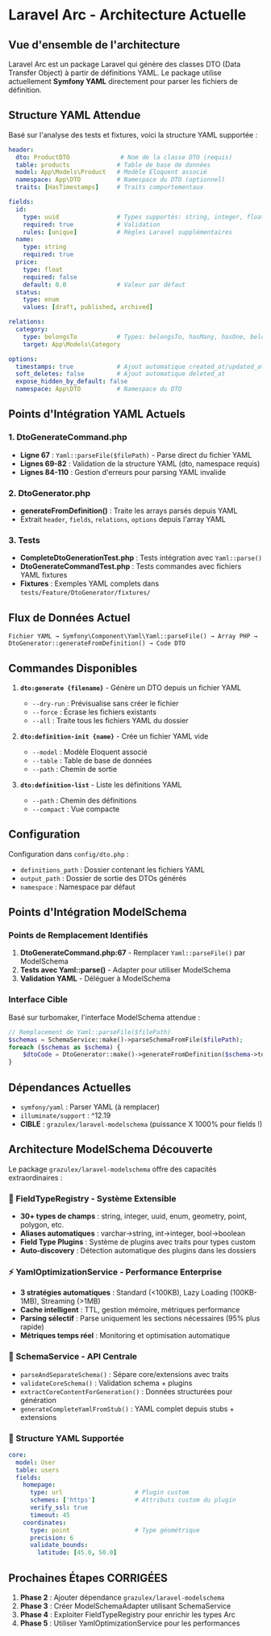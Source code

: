# Laravel Arc - Architecture Actuelle

## Vue d'ensemble de l'architecture

Laravel Arc est un package Laravel qui génère des classes DTO (Data Transfer Object) à partir de définitions YAML. Le package utilise actuellement **Symfony YAML** directement pour parser les fichiers de définition.

## Structure YAML Attendue

Basé sur l'analyse des tests et fixtures, voici la structure YAML supportée :

```yaml
header:
  dto: ProductDTO              # Nom de la classe DTO (requis)
  table: products             # Table de base de données
  model: App\Models\Product   # Modèle Eloquent associé
  namespace: App\DTO          # Namespace du DTO (optionnel)
  traits: [HasTimestamps]     # Traits comportementaux

fields:
  id:
    type: uuid                # Types supportés: string, integer, float, boolean, array, enum, uuid
    required: true            # Validation
    rules: [unique]           # Règles Laravel supplémentaires
  name:
    type: string
    required: true
  price:
    type: float
    required: false
    default: 0.0              # Valeur par défaut
  status:
    type: enum
    values: [draft, published, archived]

relations:
  category:
    type: belongsTo           # Types: belongsTo, hasMany, hasOne, belongsToMany
    target: App\Models\Category

options:
  timestamps: true            # Ajout automatique created_at/updated_at
  soft_deletes: false         # Ajout automatique deleted_at
  expose_hidden_by_default: false
  namespace: App\DTO          # Namespace du DTO
```

## Points d'Intégration YAML Actuels

### 1. DtoGenerateCommand.php
- **Ligne 67** : `Yaml::parseFile($filePath)` - Parse direct du fichier YAML
- **Lignes 69-82** : Validation de la structure YAML (dto, namespace requis)
- **Lignes 84-110** : Gestion d'erreurs pour parsing YAML invalide

### 2. DtoGenerator.php
- **generateFromDefinition()** : Traite les arrays parsés depuis YAML
- Extrait `header`, `fields`, `relations`, `options` depuis l'array YAML

### 3. Tests
- **CompleteDtoGenerationTest.php** : Tests intégration avec `Yaml::parse()`
- **DtoGenerateCommandTest.php** : Tests commandes avec fichiers YAML fixtures
- **Fixtures** : Exemples YAML complets dans `tests/Feature/DtoGenerator/fixtures/`

## Flux de Données Actuel

```
Fichier YAML → Symfony\Component\Yaml\Yaml::parseFile() → Array PHP → DtoGenerator::generateFromDefinition() → Code DTO
```

## Commandes Disponibles

1. **`dto:generate {filename}`** - Génère un DTO depuis un fichier YAML
   - `--dry-run` : Prévisualise sans créer le fichier
   - `--force` : Écrase les fichiers existants
   - `--all` : Traite tous les fichiers YAML du dossier

2. **`dto:definition-init {name}`** - Crée un fichier YAML vide
   - `--model` : Modèle Eloquent associé
   - `--table` : Table de base de données
   - `--path` : Chemin de sortie

3. **`dto:definition-list`** - Liste les définitions YAML
   - `--path` : Chemin des définitions
   - `--compact` : Vue compacte

## Configuration

Configuration dans `config/dto.php` :
- `definitions_path` : Dossier contenant les fichiers YAML
- `output_path` : Dossier de sortie des DTOs générés
- `namespace` : Namespace par défaut

## Points d'Intégration ModelSchema

### Points de Remplacement Identifiés

1. **DtoGenerateCommand.php:67** - Remplacer `Yaml::parseFile()` par ModelSchema
2. **Tests avec Yaml::parse()** - Adapter pour utiliser ModelSchema
3. **Validation YAML** - Déléguer à ModelSchema

### Interface Cible

Basé sur turbomaker, l'interface ModelSchema attendue :
```php
// Remplacement de Yaml::parseFile($filePath)
$schemas = SchemaService::make()->parseSchemaFromFile($filePath);
foreach ($schemas as $schema) {
    $dtoCode = DtoGenerator::make()->generateFromDefinition($schema->toArray());
}
```

## Dépendances Actuelles

- `symfony/yaml` : Parser YAML (à remplacer)
- `illuminate/support` : ^12.19
- **CIBLE** : `grazulex/laravel-modelschema` (puissance X 1000% pour fields !)

## Architecture ModelSchema Découverte

Le package `grazulex/laravel-modelschema` offre des capacités extraordinaires :

### 🚀 FieldTypeRegistry - Système Extensible
- **30+ types de champs** : string, integer, uuid, enum, geometry, point, polygon, etc.
- **Aliases automatiques** : varchar→string, int→integer, bool→boolean
- **Field Type Plugins** : Système de plugins avec traits pour types custom
- **Auto-discovery** : Détection automatique des plugins dans les dossiers

### ⚡ YamlOptimizationService - Performance Enterprise
- **3 stratégies automatiques** : Standard (<100KB), Lazy Loading (100KB-1MB), Streaming (>1MB)
- **Cache intelligent** : TTL, gestion mémoire, métriques performance
- **Parsing sélectif** : Parse uniquement les sections nécessaires (95% plus rapide)
- **Métriques temps réel** : Monitoring et optimisation automatique

### 🔧 SchemaService - API Centrale
- `parseAndSeparateSchema()` : Sépare core/extensions avec traits
- `validateCoreSchema()` : Validation schema + plugins
- `extractCoreContentForGeneration()` : Données structurées pour génération
- `generateCompleteYamlFromStub()` : YAML complet depuis stubs + extensions

### 🎯 Structure YAML Supportée
```yaml
core:
  model: User
  table: users
  fields:
    homepage:
      type: url                    # Plugin custom
      schemes: ['https']           # Attributs custom du plugin
      verify_ssl: true
      timeout: 45
    coordinates:  
      type: point                  # Type géométrique
      precision: 6
      validate_bounds:
        latitude: [45.0, 50.0]
```

## Prochaines Étapes CORRIGÉES

1. **Phase 2** : Ajouter dépendance `grazulex/laravel-modelschema`
2. **Phase 3** : Créer ModelSchemaAdapter utilisant SchemaService
3. **Phase 4** : Exploiter FieldTypeRegistry pour enrichir les types Arc
4. **Phase 5** : Utiliser YamlOptimizationService pour les performances
